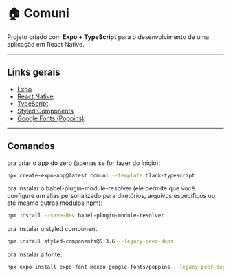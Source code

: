 # 🏠 Comuni

Projeto criado com **Expo + TypeScript** para o desenvolvimento de uma aplicação em React Native.

---

## Links gerais

- [Expo](https://expo.dev/)
- [React Native](https://reactnative.dev/)
- [TypeScript](https://www.typescriptlang.org/)
- [Styled Components](https://styled-components.com/)
- [Google Fonts (Poppins)](https://fonts.google.com/specimen/Poppins)

---

## Comandos
pra criar o app do zero (apenas se for fazer do ínicio):
```bash
npx create-expo-app@latest comuni --template blank-typescript
```

pra instalar o babel-plugin-module-resolver (ele permite que você configure um alias personalizado para diretórios, arquivos específicos ou até mesmo outros módulos npm):
```bash
npm install --save-dev babel-plugin-module-resolver
```

pra instalar o styled component:
```bash
npm install styled-components@5.3.6 --legacy-peer-deps
```

pra instalar a fonte:
```bash
npx expo install expo-font @expo-google-fonts/poppins --legacy-peer-deps
```
